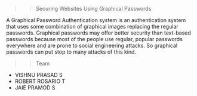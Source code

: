 
>> Securing Websites Using Graphical Passwords

  A Graphical Password Authentication system is an authentication system that uses some combination of graphical images replacing the regular passwords. Graphical passwords may offer better security than text-based passwords because most of the people use regular, popular passwords everywhere and are prone to social engineering attacks. So graphical passwords can put stop to many attacks of this kind.


>> Team

- VISHNU PRASAD S
- ROBERT ROSARIO T
- JAIE PRAMOD S
